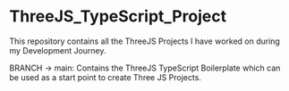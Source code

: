 # ThreeJS_TypeScript_Project

This repository contains all the ThreeJS Projects I have worked on during my Development Journey.

BRANCH -> main: Contains the ThreeJS TypeScript Boilerplate which can be used as a start point to create Three JS Projects.
